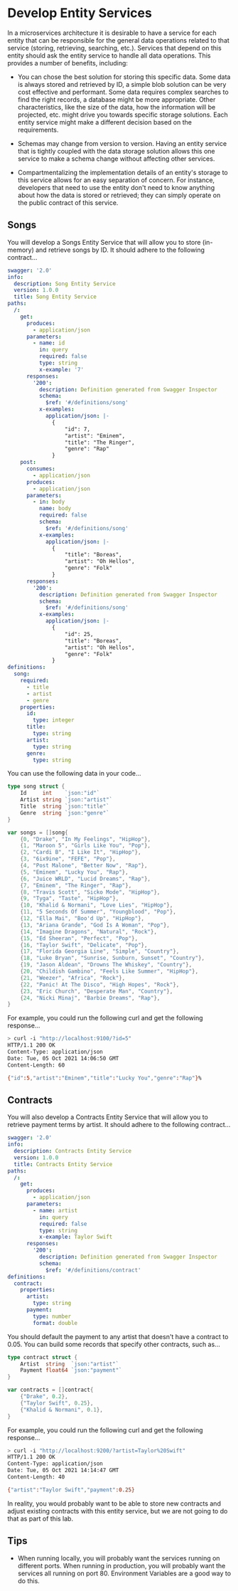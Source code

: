 # Develop Entity Services

In a microservices architecture it is desirable to have a service for each entity that can be responsible for the general data operations related to that service (storing, retrieving, searching, etc.). Services that depend on this entity should ask the entity service to handle all data operations. This provides a number of benefits, including:

- You can chose the best solution for storing this specific data. Some data is always stored and retrieved by ID, a simple blob solution can be very cost effective and performant. Some data requires complex searches to find the right records, a database might be more appropriate. Other characteristics, like the size of the data, how the information will be projected, etc. might drive you towards specific storage solutions. Each entity service might make a different decision based on the requirements.

- Schemas may change from version to version. Having an entity service that is tightly coupled with the data storage solution allows this one service to make a schema change without affecting other services.

- Compartmentalizing the implementation details of an entity's storage to this service allows for an easy separation of concern. For instance, developers that need to use the entity don't need to know anything about how the data is stored or retrieved; they can simply operate on the public contract of this service.

## Songs

You will develop a Songs Entity Service that will allow you to store (in-memory) and retrieve songs by ID. It should adhere to the following contract...

```yml
swagger: '2.0'
info:
  description: Song Entity Service
  version: 1.0.0
  title: Song Entity Service
paths:
  /:
    get:
      produces:
        - application/json
      parameters:
        - name: id
          in: query
          required: false
          type: string
          x-example: '7'
      responses:
        '200':
          description: Definition generated from Swagger Inspector
          schema:
            $ref: '#/definitions/song'
          x-examples:
            application/json: |-
              {
                  "id": 7,
                  "artist": "Eminem",
                  "title": "The Ringer",
                  "genre": "Rap"
              }
    post:
      consumes:
        - application/json
      produces:
        - application/json
      parameters:
        - in: body
          name: body
          required: false
          schema:
            $ref: '#/definitions/song'
          x-examples:
            application/json: |-
              {
                  "title": "Boreas",
                  "artist": "Oh Hellos",
                  "genre": "Folk"
              }
      responses:
        '200':
          description: Definition generated from Swagger Inspector
          schema:
            $ref: '#/definitions/song'
          x-examples:
            application/json: |-
              {
                  "id": 25,
                  "title": "Boreas",
                  "artist": "Oh Hellos",
                  "genre": "Folk"
              }
definitions:
  song:
    required:
      - title
      - artist
      - genre
    properties:
      id:
        type: integer
      title:
        type: string
      artist:
        type: string
      genre:
        type: string
```

You can use the following data in your code...

```go
type song struct {
	Id     int    `json:"id"`
	Artist string `json:"artist"`
	Title  string `json:"title"`
	Genre  string `json:"genre"`
}

var songs = []song{
	{0, "Drake", "In My Feelings", "HipHop"},
	{1, "Maroon 5", "Girls Like You", "Pop"},
	{2, "Cardi B", "I Like It", "HipHop"},
	{3, "6ix9ine", "FEFE", "Pop"},
	{4, "Post Malone", "Better Now", "Rap"},
	{5, "Eminem", "Lucky You", "Rap"},
	{6, "Juice WRLD", "Lucid Dreams", "Rap"},
	{7, "Eminem", "The Ringer", "Rap"},
	{8, "Travis Scott", "Sicko Mode", "HipHop"},
	{9, "Tyga", "Taste", "HipHop"},
	{10, "Khalid & Normani", "Love Lies", "HipHop"},
	{11, "5 Seconds Of Summer", "Youngblood", "Pop"},
	{12, "Ella Mai", "Boo'd Up", "HipHop"},
	{13, "Ariana Grande", "God Is A Woman", "Pop"},
	{14, "Imagine Dragons", "Natural", "Rock"},
	{15, "Ed Sheeran", "Perfect", "Pop"},
	{16, "Taylor Swift", "Delicate", "Pop"},
	{17, "Florida Georgia Line", "Simple", "Country"},
	{18, "Luke Bryan", "Sunrise, Sunburn, Sunset", "Country"},
	{19, "Jason Aldean", "Drowns The Whiskey", "Country"},
	{20, "Childish Gambino", "Feels Like Summer", "HipHop"},
	{21, "Weezer", "Africa", "Rock"},
	{22, "Panic! At The Disco", "High Hopes", "Rock"},
	{23, "Eric Church", "Desperate Man", "Country"},
	{24, "Nicki Minaj", "Barbie Dreams", "Rap"},
}
```

For example, you could run the following curl and get the following response...

```bash
> curl -i "http://localhost:9100/?id=5"
HTTP/1.1 200 OK
Content-Type: application/json
Date: Tue, 05 Oct 2021 14:06:50 GMT
Content-Length: 60

{"id":5,"artist":"Eminem","title":"Lucky You","genre":"Rap"}%
```

## Contracts

You will also develop a Contracts Entity Service that will allow you to retrieve payment terms by artist. It should adhere to the following contract...

```yml
swagger: '2.0'
info:
  description: Contracts Entity Service
  version: 1.0.0
  title: Contracts Entity Service
paths:
  /:
    get:
      produces:
        - application/json
      parameters:
        - name: artist
          in: query
          required: false
          type: string
          x-example: Taylor Swift
      responses:
        '200':
          description: Definition generated from Swagger Inspector
          schema:
            $ref: '#/definitions/contract'
definitions:
  contract:
    properties:
      artist:
        type: string
      payment:
        type: number
        format: double
```

You should default the payment to any artist that doesn't have a contract to 0.05. You can build some records that specify other contracts, such as...

```go
type contract struct {
	Artist  string  `json:"artist"`
	Payment float64 `json:"payment"`
}

var contracts = []contract{
	{"Drake", 0.2},
	{"Taylor Swift", 0.25},
	{"Khalid & Normani", 0.1},
}
```

For example, you could run the following curl and get the following response...

```bash
> curl -i "http://localhost:9200/?artist=Taylor%20Swift"
HTTP/1.1 200 OK
Content-Type: application/json
Date: Tue, 05 Oct 2021 14:14:47 GMT
Content-Length: 40

{"artist":"Taylor Swift","payment":0.25}
```

In reality, you would probably want to be able to store new contracts and adjust existing contracts with this entity service, but we are not going to do that as part of this lab.

## Tips

- When running locally, you will probably want the services running on different ports. When running in production, you will probably want the services all running on port 80. Environment Variables are a good way to do this.

